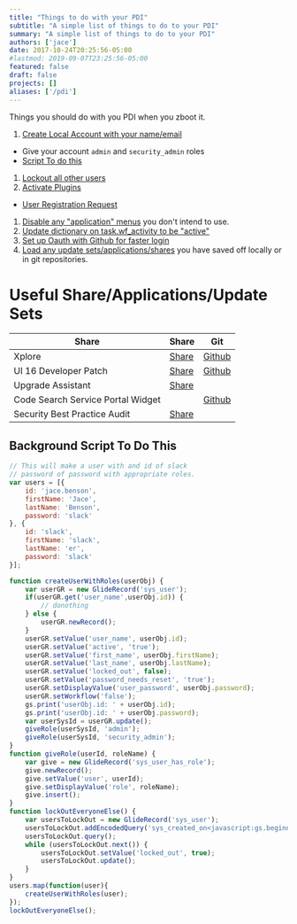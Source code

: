 ```yaml
---
title: "Things to do with your PDI"
subtitle: "A simple list of things to do to your PDI"
summary: "A simple list of things to do to your PDI"
authors: ['jace']
date: 2017-10-24T20:25:56-05:00
#lastmod: 2019-09-07T23:25:56-05:00
featured: false
draft: false
projects: []
aliases: ['/pdi']
---
```


Things you should do with you PDI when you zboot it.

1.  [Create Local Account with your
    name/email](https://.service-now.com/nav_to.do?uri=%2Fsys_user_list.do)

-   Give your account `admin` and `security_admin` roles
-   [Script To do this](#background-script-to-do-this)

1.  [Lockout all other
    users](https://.service-now.com/nav_to.do?uri=%2Fsys_user_list.do)
2.  [Activate
    Plugins](https://.service-now.com/nav_to.do?uri=%2Fv_plugin_list.do)

-   [User Registration
    Request](https://.service-now.com/v_plugin.do?sys_id=com.snc.user_registration)

1.  [Disable any "application"
    menus](https://.service-now.com/nav_to.do?uri=%2Fsys_app_application_list.do)
    you don't intend to use.
2.  [Update dictionary on task.wf\_activity to be
    "active"](https://.service-now.com/nav_to.do?uri=%2Fsys_dictionary_list.do%3Fsysparm_query%3Dname%253Dtask%255Eelement%253Dwf_activity)
3.  [Set up Oauth with Github for faster
    login](https://community.servicenow.com/community/develop/developer-relations/blog/2017/03/10/live-coding-happy-hour-recap-for-march-10-2017-oauth-part-3-github-api-and-one-token-per-user)
4.  [Load any update
    sets/applications/shares](https://.service-now.com/nav_to.do?uri=%2Fsys_remote_update_set_list.do)
    you have saved off locally or in git repositories.

# Useful Share/Applications/Update Sets

| Share                             | Share                                                                                                                           | Git                                                                         |
|-----------------------------------|---------------------------------------------------------------------------------------------------------------------------------|-----------------------------------------------------------------------------|
| Xplore                            | [Share](https://developer.servicenow.com/app.do#!/share/contents/9650888_xplore_developer_toolkit?v=4.05&t=PRODUCT_DETAILS)     | [Github](https://github.com/thewhitespace/Xplore/)                          |
| UI 16 Developer Patch             | [Share](https://developer.servicenow.com/app.do#!/share/contents/9650888_ui16_developer_patch?v=2.04&t=PRODUCT_DETAILS)         | [Github](https://github.com/thewhitespace/UI16-Developer-Patch/)            |
| Upgrade Assistant                 | [Share](https://developer.servicenow.com/app.do#!/share/contents/2574393_ws_upgrade_assistant?v=2&t=PRODUCT_DETAILS)            |                                                                             |
| Code Search Service Portal Widget |                                                                                                                                 | [Github](https://github.com/jacebenson/servicenow-code/blob/docs/README.md) |
| Security Best Practice Audit      | [Share](https://developer.servicenow.com/app.do#!/share/contents/7852853_security_best_practice_audit?v=3.03&t=PRODUCT_DETAILS) |                                                                             |

## Background Script To Do This

```js
// This will make a user with and id of slack
// password of password with appropriate roles.
var users = [{
    id: 'jace.benson',
    firstName: 'Jace',
    lastName: 'Benson',
    password: 'slack'
}, {
    id: 'slack',
    firstName: 'slack',
    lastName: 'er',
    password: 'slack'
}];

function createUserWithRoles(userObj) {
    var userGR = new GlideRecord('sys_user');
    if(userGR.get('user_name',userObj.id)) {
        // donothing
    } else {
        userGR.newRecord();
    }
    userGR.setValue('user_name', userObj.id);
    userGR.setValue('active', 'true');
    userGR.setValue('first_name', userObj.firstName);
    userGR.setValue('last_name', userObj.lastName);
    userGR.setValue('locked_out', false);
    userGR.setValue('password_needs_reset', 'true');
    userGR.setDisplayValue('user_password', userObj.password);
    userGR.setWorkflow('false');
    gs.print('userObj.id: ' + userObj.id);
    gs.print('userObj.id: ' + userObj.password);
    var userSysId = userGR.update();
    giveRole(userSysId, 'admin');
    giveRole(userSysId, 'security_admin');
}
function giveRole(userId, roleName) {
    var give = new GlideRecord('sys_user_has_role');
    give.newRecord();
    give.setValue('user', userId);
    give.setDisplayValue('role', roleName);
    give.insert();
}
function lockOutEveryoneElse() {
    var usersToLockOut = new GlideRecord('sys_user');
    usersToLockOut.addEncodedQuery('sys_created_on<javascript:gs.beginningOfToday()');
    usersToLockOut.query();
    while (usersToLockOut.next()) {
        usersToLockOut.setValue('locked_out', true);
        usersToLockOut.update();
    }
}
users.map(function(user){
    createUserWithRoles(user);
});
lockOutEveryoneElse();
```
